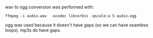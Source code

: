 wav to ogg conversion was performed with:

    ffmpeg -i audio.wav  -acodec libvorbis -qscale:a 5 audio.ogg

ogg was used because it doesn't have gaps (so we can have seamless loops). mp3s do have gaps.